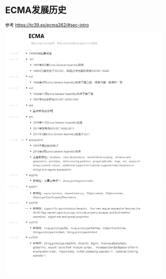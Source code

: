 <!--
 * @Author: zyxm5
 * @Date: 2021-03-04 19:45:50
 * @LastEditors: zyxm5
 * @LastEditTime: 2021-03-04 20:34:34
 * @Description: 
-->
# ECMA发展历史

参考 https://tc39.es/ecma262/#sec-intro

![](./img.png)
![](./img2.png)